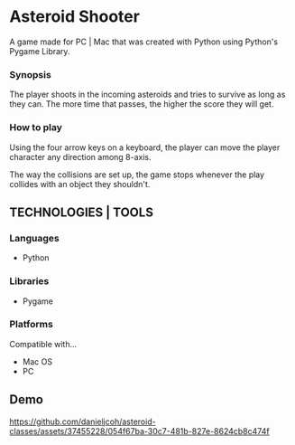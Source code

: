 # Asteroid Shooter

<p>A game made for PC | Mac that was created with Python using Python's Pygame Library.</p>

### Synopsis
<p>The player shoots in the incoming asteroids and tries to survive as long as they can. The more time that passes, the higher the score they will get.</p>

### How to play
<p>Using the four arrow keys on a keyboard, the player can move the player character any direction among 8-axis.</p>
<p>The way the collisions are set up, the game stops whenever the play collides with an object they shouldn't.</p>

## TECHNOLOGIES | TOOLS
### Languages
<ul>
  <li>Python</li>
</ul>


### Libraries
<ul>
  <li>Pygame</li>
</ul>

### Platforms
<p>Compatible with...</p>
<ul>
  <li>Mac OS</li>
  <li>PC</li>
</ul>

## Demo
https://github.com/danieljcoh/asteroid-classes/assets/37455228/054f67ba-30c7-481b-827e-8624cb8c474f

